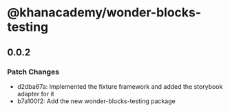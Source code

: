 # @khanacademy/wonder-blocks-testing

## 0.0.2
### Patch Changes

- d2dba67a: Implemented the fixture framework and added the storybook adapter for it
- b7a100f2: Add the new wonder-blocks-testing package
